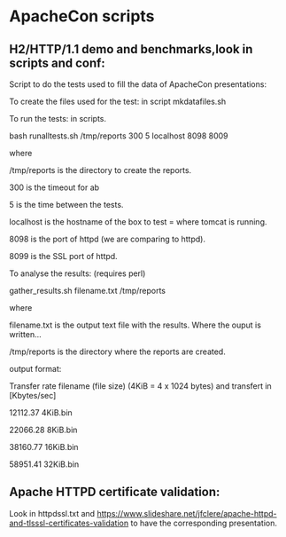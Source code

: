 # ApacheCon scripts

## H2/HTTP/1.1 demo and benchmarks,look in scripts and conf:

Script to do the tests used to fill the data of ApacheCon presentations:


To create the files used for the test: in script
mkdatafiles.sh

To run the tests: in scripts.

bash runalltests.sh /tmp/reports 300 5 localhost 8098 8009

where

/tmp/reports is the directory to create the reports.

300 is the timeout for ab

5 is the time between the tests.

localhost is the hostname of the box to test = where tomcat is running.

8098 is the port of httpd (we are comparing to httpd).

8099 is the SSL port of httpd.

To analyse the results: (requires perl)

gather_results.sh filename.txt /tmp/reports

where

filename.txt is the output text file with the results. Where the ouput is written...

/tmp/reports is the directory where the reports are created.

output format:

Transfer rate   filename (file size) (4KiB = 4 x 1024 bytes) and transfert in [Kbytes/sec]

12112.37        4KiB.bin

22066.28        8KiB.bin

38160.77        16KiB.bin

58951.41        32KiB.bin

## Apache HTTPD certificate validation:

Look in httpdssl.txt and https://www.slideshare.net/jfclere/apache-httpd-and-tlsssl-certificates-validation to have the corresponding presentation.
